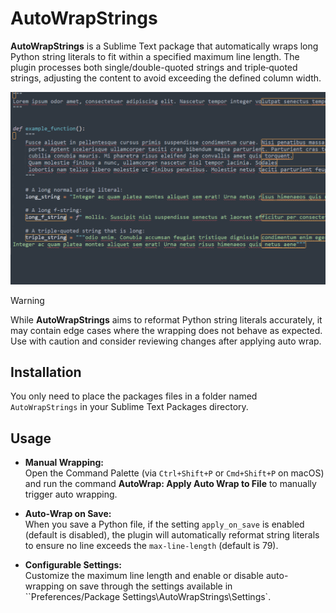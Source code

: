 # AutoWrapStrings

**AutoWrapStrings** is a Sublime Text package that automatically wraps long Python string literals to fit within a specified maximum line length. The plugin processes both single/double-quoted strings and triple‑quoted strings, adjusting the content to avoid exceeding the defined column width.

![](auto_wrap_example.gif)

> [!WARNING]  
> While **AutoWrapStrings** aims to reformat Python string literals accurately, it may contain edge cases where the wrapping does not behave as expected. Use with caution and consider reviewing changes after applying auto wrap.


## Installation

You only need to place the packages files in a folder named `AutoWrapStrings` in your Sublime Text Packages directory.

## Usage

- **Manual Wrapping:**  
  Open the Command Palette (via `Ctrl+Shift+P` or `Cmd+Shift+P` on macOS) and run the command **AutoWrap: Apply Auto Wrap to File** to manually trigger auto wrapping.

- **Auto-Wrap on Save:**  
  When you save a Python file, if the setting `apply_on_save` is enabled (default is disabled), the plugin will automatically reformat string literals to ensure no line exceeds the `max-line-length` (default is 79).

- **Configurable Settings:**  
  Customize the maximum line length and enable or disable auto-wrapping on save through the settings available in ``Preferences/Package Settings\AutoWrapStrings\Settings`.

